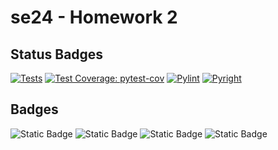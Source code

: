 # se24 - Homework 2

## Status Badges

[![Tests](https://img.shields.io/badge/tests-passing-green)](https://github.com/se24ncsu/se24_hw2/actions/runs/10840357445)
[![Test Coverage: pytest-cov](https://img.shields.io/badge/coverage-100%25-green)](https://github.com/se24ncsu/se24_hw2/actions/runs/10840357445)
[![Pylint](https://img.shields.io/badge/pylint-10.00-green)](https://github.com/se24ncsu/se24_hw2/actions/runs/10840357445)
[![Pyright](https://img.shields.io/badge/pyright-passing-green)](https://github.com/se24ncsu/se24_hw2/actions/runs/10840357445)

## Badges

![Static Badge](https://img.shields.io/badge/language-python-blue)
![Static Badge](https://img.shields.io/badge/license-MIT-purple)
![Static Badge](https://img.shields.io/badge/platform-linux-orange)
![Static Badge](https://img.shields.io/badge/Code_Formatting-autopep8-blue)
